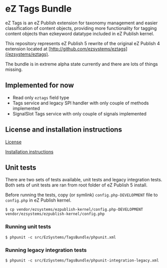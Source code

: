 eZ Tags Bundle
==============

eZ Tags is an eZ Publish extension for taxonomy management and easier classification of content objects, providing more functionality for tagging content objects than ezkeyword datatype included in eZ Publish kernel.

This repository represents eZ Publish 5 rewrite of the original eZ Publish 4 extension located at [http://github.com/ezsystems/eztags](/ezsystems/eztags).

The bundle is in extreme alpha state currently and there are lots of things missing.

Implemented for now
-------------------

* Read only `eztags` field type
* Tags service and legacy SPI handler with only couple of methods implemented
* SignalSlot Tags service with only couple of signals implemented

License and installation instructions
-------------------------------------

[License](LICENSE)

[Installation instructions](Resources/doc/INSTALL.md)

Unit tests
----------

There are two sets of tests available, unit tests and legacy integration tests. Both sets of unit tests are ran from root folder of eZ Publish 5 install.

Before running the tests, copy (or symlink) `config.php-DEVELOPMENT` file to `config.php` in eZ Publish kernel.

    $ cp vendor/ezsystems/ezpublish-kernel/config.php-DEVELOPMENT vendor/ezsystems/ezpublish-kernel/config.php

### Running unit tests

    $ phpunit -c src/EzSystems/TagsBundle/phpunit.xml

### Running legacy integration tests

    $ phpunit -c src/EzSystems/TagsBundle/phpunit-integration-legacy.xml
